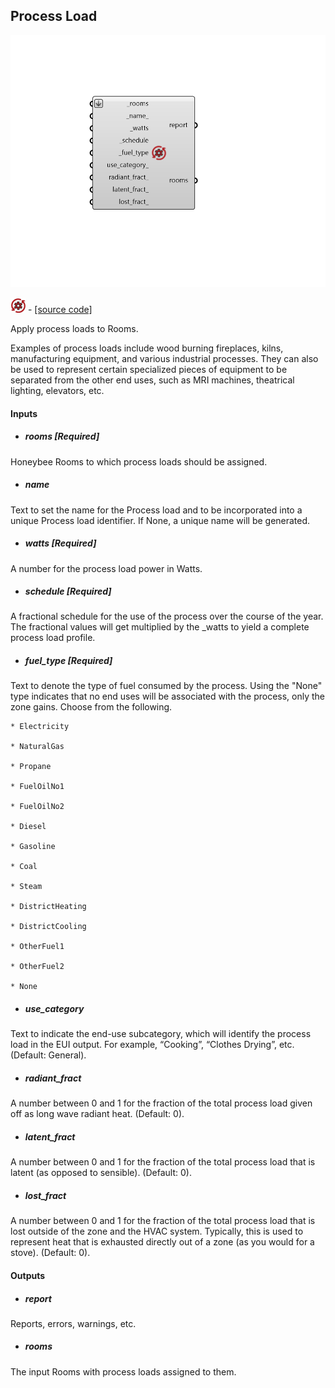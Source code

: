 ## Process Load

![](../../images/components/Process_Load.png)

![](../../images/icons/Process_Load.png) - [[source code]](https://github.com/ladybug-tools/honeybee-grasshopper-energy/blob/master/honeybee_grasshopper_energy/src//HB%20Process%20Load.py)


Apply process loads to Rooms. 

Examples of process loads include wood burning fireplaces, kilns, manufacturing equipment, and various industrial processes. They can also be used to represent  certain specialized pieces of equipment to be separated from the other end uses, such as MRI machines, theatrical lighting, elevators, etc. 



#### Inputs
* ##### rooms [Required]
Honeybee Rooms to which process loads should be assigned. 
* ##### name 
Text to set the name for the Process load and to be incorporated into a unique Process load identifier. If None, a unique name will be generated. 
* ##### watts [Required]
A number for the process load power in Watts. 
* ##### schedule [Required]
A fractional schedule for the use of the process over the course of the year. The fractional values will get multiplied by the _watts to yield a complete process load profile. 
* ##### fuel_type [Required]
Text to denote the type of fuel consumed by the process. Using the "None" type indicates that no end uses will be associated with the process, only the zone gains. Choose from the following. 

    * Electricity

    * NaturalGas

    * Propane

    * FuelOilNo1

    * FuelOilNo2

    * Diesel

    * Gasoline

    * Coal

    * Steam

    * DistrictHeating

    * DistrictCooling

    * OtherFuel1

    * OtherFuel2

    * None
* ##### use_category 
Text to indicate the end-use subcategory, which will identify the process load in the EUI output. For example, “Cooking”, “Clothes Drying”, etc. (Default: General). 
* ##### radiant_fract 
A number between 0 and 1 for the fraction of the total process load given off as long wave radiant heat. (Default: 0). 
* ##### latent_fract 
A number between 0 and 1 for the fraction of the total process load that is latent (as opposed to sensible). (Default: 0). 
* ##### lost_fract 
A number between 0 and 1 for the fraction of the total process load that is lost outside of the zone and the HVAC system. Typically, this is used to represent heat that is exhausted directly out of a zone (as you would for a stove). (Default: 0). 

#### Outputs
* ##### report
Reports, errors, warnings, etc. 
* ##### rooms
The input Rooms with process loads assigned to them. 